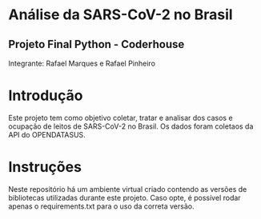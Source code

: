 # Análise da SARS-CoV-2 no Brasil

## Projeto Final Python - Coderhouse
Integrante: Rafael Marques e Rafael Pinheiro

# Introdução
Este projeto tem como objetivo coletar, tratar e analisar dos casos e ocupação de leitos de SARS-CoV-2 no Brasil. Os dados foram coletaos da API do OPENDATASUS.

# Instruções
Neste repositório há um ambiente virtual criado contendo as versões de bibliotecas utilizadas durante este projeto.
Caso opte, é possível rodar apenas o requirements.txt para o uso da correta versão.
